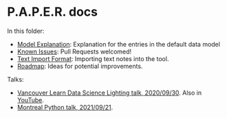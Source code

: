 # P.A.P.E.R. docs

In this folder:

* [Model Explanation](model_explanation.rst): Explanation for the entries in the default data model
* [Known Issues](known_issues.rst): Pull Requests welcomed!
* [Text Import Format](notes_import.rst): Importing text notes into the tool.
* [Roadmap](roadmap.rst): Ideas for potential improvements.

Talks:

* [Vancouver Learn Data Science Lighting talk, 2020/09/30](20200930_learnds_lighting.pdf). Also in [YouTube](https://www.youtube.com/watch?v=BQkll6pACKw).
* [Montreal Python talk, 2021/09/21](20210921_mtlpy.pdf).
